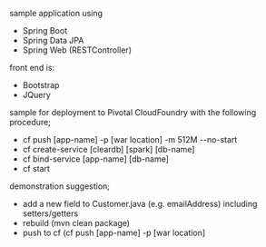 sample application using
- Spring Boot
- Spring Data JPA
- Spring Web (RESTController)

front end is:
- Bootstrap
- JQuery

sample for deployment to Pivotal CloudFoundry with the following procedure;
- cf push [app-name] -p [war location] -m 512M --no-start
- cf create-service [cleardb] [spark] [db-name]
- cf bind-service [app-name] [db-name]
- cf start

demonstration suggestion;
- add a new field to Customer.java (e.g. emailAddress) including setters/getters
- rebuild (mvn clean package)
- push to cf (cf push [app-name] -p [war location]


